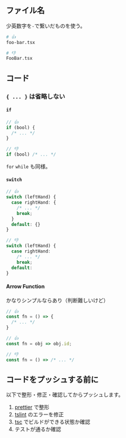 ## ファイル名

少英数字を`-`で繋いだものを使う。

```sh
# 👍
foo-bar.tsx

# 👎
FooBar.tsx
```

## コード

### `{ ... }` は省略しない

#### `if` 

```ts
// 👍
if (bool) {
  /* ... */
}

// 👎
if (bool) /* ... */
```

`for` `while` も同様。

#### `switch` 

```ts
// 👍
switch (leftHand) {
  case rightHand: {
    /* ... */
    break;
  }
  default: {}
}

// 👎
switch (leftHand) {
  case rightHand:
    /* ... */
    break;
  default:
}
```

#### Arrow Function

かなりシンプルならあり（判断難しいけど）

```ts
// 👍
const fn = () => {
  /* ... */
}

// 👍
const fn = obj => obj.id;

// 👎
const fn = () => /* ... */
```

## コードをプッシュする前に

以下で整形・修正・確認してからプッシュします。

1. [prettier](https://github.com/prettier/prettier) で整形
2. [tslint](https://github.com/palantir/tslint) のエラーを修正
3. [tsc](https://github.com/Microsoft/TypeScript) でビルドができる状態か確認
4. テストが通るか確認
